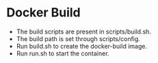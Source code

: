 # Docker Build
- The build scripts are present in scripts/build.sh.
- The build path is set through scripts/config.
- Run build.sh to create the docker-build image.
- Run run.sh to start the container.
